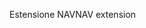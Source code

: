 <span data-ttu-id="f9474-101">Estensione NAV</span><span class="sxs-lookup"><span data-stu-id="f9474-101">NAV extension</span></span>